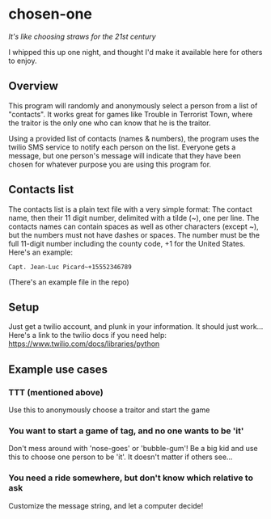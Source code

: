 # chosen-one
_It's like choosing straws for the 21st century_

I whipped this up one night, and thought I'd make it available here for
others to enjoy.

## Overview
This program will randomly and anonymously select a person from a list of "contacts".
It works great for games like Trouble in Terrorist Town, where the traitor is the 
only one who can know that he is the traitor.

Using a provided list of contacts (names & numbers), the program uses the twilio
SMS service to notify each person on the list. Everyone gets a message, but one 
person's message will indicate that they have been chosen for whatever purpose
you are using this program for.

## Contacts list
The contacts list is a plain text file with a very simple format: The contact
name, then their 11 digit number, delimited with a tilde (~), one per line. The
contacts names can contain spaces as well as other characters (except ~), but the 
numbers must not have dashes or spaces. The number must be the full 11-digit number
including the county code, +1 for the United States. Here's an example:

```
Capt. Jean-Luc Picard~+15552346789
```
(There's an example file in the repo)

## Setup
Just get a twilio account, and plunk in your information. It should just work...
Here's a link to the twilio docs if you need help:
https://www.twilio.com/docs/libraries/python

## Example use cases
### TTT (mentioned above)
Use this to anonymously choose a traitor and start the game

### You want to start a game of tag, and no one wants to be 'it'
Don't mess around with 'nose-goes' or 'bubble-gum'! Be a big kid
and use this to choose one person to be 'it'. It doesn't matter 
if others see...

### You need a ride somewhere, but don't know which relative to ask
Customize the message string, and let a computer decide!
